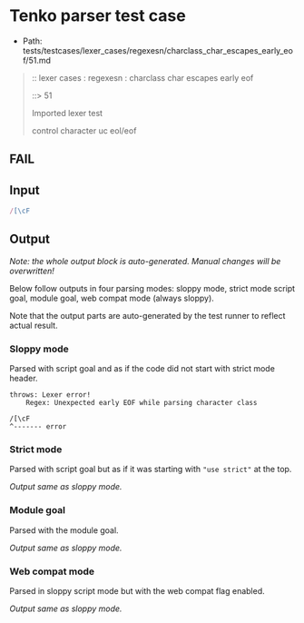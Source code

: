 # Tenko parser test case

- Path: tests/testcases/lexer_cases/regexesn/charclass_char_escapes_early_eof/51.md

> :: lexer cases : regexesn : charclass char escapes early eof
>
> ::> 51
>
> Imported lexer test
>
> control character uc eol/eof

## FAIL

## Input

`````js
/[\cF
`````

## Output

_Note: the whole output block is auto-generated. Manual changes will be overwritten!_

Below follow outputs in four parsing modes: sloppy mode, strict mode script goal, module goal, web compat mode (always sloppy).

Note that the output parts are auto-generated by the test runner to reflect actual result.

### Sloppy mode

Parsed with script goal and as if the code did not start with strict mode header.

`````
throws: Lexer error!
    Regex: Unexpected early EOF while parsing character class

/[\cF
^------- error
`````

### Strict mode

Parsed with script goal but as if it was starting with `"use strict"` at the top.

_Output same as sloppy mode._

### Module goal

Parsed with the module goal.

_Output same as sloppy mode._

### Web compat mode

Parsed in sloppy script mode but with the web compat flag enabled.

_Output same as sloppy mode._
